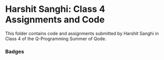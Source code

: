 # Harshit Sanghi: Class 4 Assignments and Code
This folder contains code and assignments submitted by Harshit Sanghi in Class 4 of the Q-Programming Summer of Qode.
### Badges